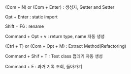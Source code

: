 (Com + N) or (Com + Enter) : 생성자, Getter and Setter

Opt + Enter : static import

Shift + F6 : rename 

Command + Opt + v : return type, name 자동 생성

(Ctrl + T) or (Com + Opt + M) : Extract Method(Refactoring)

Command + Shif + T : Test class 껍데기 자동 생성 

Command + E : 과거 기록 조회, 돌아가기


